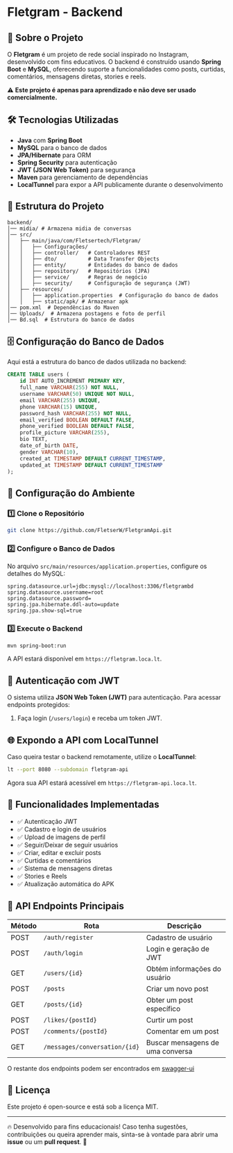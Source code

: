 # Fletgram - Backend

## 📌 Sobre o Projeto
O **Fletgram** é um projeto de rede social inspirado no Instagram, desenvolvido com fins educativos. O backend é construído usando **Spring Boot** e **MySQL**, oferecendo suporte a funcionalidades como posts, curtidas, comentários, mensagens diretas, stories e reels.

⚠️ **Este projeto é apenas para aprendizado e não deve ser usado comercialmente.**

## 🛠️ Tecnologias Utilizadas
- **Java** com **Spring Boot**
- **MySQL** para o banco de dados
- **JPA/Hibernate** para ORM
- **Spring Security** para autenticação
- **JWT (JSON Web Token)** para segurança
- **Maven** para gerenciamento de dependências
- **LocalTunnel** para expor a API publicamente durante o desenvolvimento

## 📂 Estrutura do Projeto
```
backend/
│── midia/ # Armazena midia de conversas
│── src/
│   ├── main/java/com/Fletsertech/Fletgram/
│   │   ├── Configurações/ 
│   │   ├── controller/   # Controladores REST
│   │   ├── dto/          # Data Transfer Objects
│   │   ├── entity/       # Entidades do banco de dados
│   │   ├── repository/   # Repositórios (JPA)
│   │   ├── service/      # Regras de negócio
│   │   ├── security/     # Configuração de segurança (JWT)
│   ├── resources/
│   │   ├── application.properties  # Configuração do banco de dados
│   │   ├── static/apk/ # Armazenar apk
│── pom.xml  # Dependências do Maven
│── Uploads/  # Armazena postagens e foto de perfil
│── Bd.sql  # Estrutura do banco de dados
```

## 🗄️ Configuração do Banco de Dados
Aqui está a estrutura do banco de dados utilizada no backend:
```sql
CREATE TABLE users (
    id INT AUTO_INCREMENT PRIMARY KEY,
    full_name VARCHAR(255) NOT NULL,
    username VARCHAR(50) UNIQUE NOT NULL,
    email VARCHAR(255) UNIQUE,
    phone VARCHAR(15) UNIQUE,
    password_hash VARCHAR(255) NOT NULL,
    email_verified BOOLEAN DEFAULT FALSE,
    phone_verified BOOLEAN DEFAULT FALSE,
    profile_picture VARCHAR(255),
    bio TEXT,
    date_of_birth DATE,
    gender VARCHAR(10),
    created_at TIMESTAMP DEFAULT CURRENT_TIMESTAMP,
    updated_at TIMESTAMP DEFAULT CURRENT_TIMESTAMP
);
```

## 🔧 Configuração do Ambiente
### 1️⃣ Clone o Repositório
```sh
git clone https://github.com/FletserW/FletgramApi.git

```
### 2️⃣ Configure o Banco de Dados
No arquivo `src/main/resources/application.properties`, configure os detalhes do MySQL:
```properties
spring.datasource.url=jdbc:mysql://localhost:3306/fletgrambd
spring.datasource.username=root
spring.datasource.password=
spring.jpa.hibernate.ddl-auto=update
spring.jpa.show-sql=true
```

### 3️⃣ Execute o Backend
```sh
mvn spring-boot:run
```
A API estará disponível em `https://fletgram.loca.lt`.

## 🔑 Autenticação com JWT
O sistema utiliza **JSON Web Token (JWT)** para autenticação. Para acessar endpoints protegidos:
1. Faça login (`/users/login`) e receba um token JWT.

## 🌐 Expondo a API com LocalTunnel
Caso queira testar o backend remotamente, utilize o **LocalTunnel**:
```sh
lt --port 8080 --subdomain fletgram-api
```
Agora sua API estará acessível em `https://fletgram-api.loca.lt`.

## 🚀 Funcionalidades Implementadas
- ✅ Autenticação JWT
- ✅ Cadastro e login de usuários
- ✅ Upload de imagens de perfil
- ✅ Seguir/Deixar de seguir usuários
- ✅ Criar, editar e excluir posts
- ✅ Curtidas e comentários
- ✅ Sistema de mensagens diretas
- ✅ Stories e Reels
- ✅ Atualização automática do APK

## 📖 API Endpoints Principais
| Método | Rota                           | Descrição                         |
|--------|--------------------------------|----------------------------------|
| POST   | `/auth/register`               | Cadastro de usuário             |
| POST   | `/auth/login`                  | Login e geração de JWT          |
| GET    | `/users/{id}`                  | Obtém informações do usuário    |
| POST   | `/posts`                        | Criar um novo post              |
| GET    | `/posts/{id}`                   | Obter um post específico        |
| POST   | `/likes/{postId}`               | Curtir um post                  |
| POST   | `/comments/{postId}`            | Comentar em um post             |
| GET    | `/messages/conversation/{id}`   | Buscar mensagens de uma conversa |

O restante dos endpoints podem ser encontrados em [swagger-ui](http://localhost:8082/swagger-ui/index.html)
## 📜 Licença
Este projeto é open-source e está sob a licença MIT.

---
🔥 Desenvolvido para fins educacionais! Caso tenha sugestões, contribuições ou queira aprender mais, sinta-se à vontade para abrir uma **issue** ou um **pull request**. 🚀


